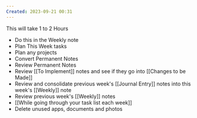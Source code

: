 ```yaml
---
Created: 2023-09-21 00:31
---
```

This will take 1 to 2 Hours
- Do this in the Weekly note
- Plan This Week tasks
- Plan any projects
- Convert Permanent Notes
- Review Permanent Notes
- Review [[To Implement]] notes and see if they go into [[Changes to be Made]]
- Review and consolidate previous week's [[Journal Entry]] notes into this week's [[Weekly]] note
- Review previous week's [[Weekly]] notes
- [[While going through your task list each week]]
- Delete unused apps, documents and photos

